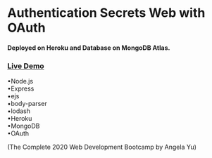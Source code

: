 # Authentication Secrets Web with OAuth
#### Deployed on Heroku and Database on MongoDB Atlas.
### [Live Demo](https://secrets-kai.herokuapp.com/)  
•Node.js  
•Express  
•ejs  
•body-parser  
•lodash  
•Heroku  
•MongoDB  
•OAuth  
  
(The Complete 2020 Web Development Bootcamp by Angela Yu)  

